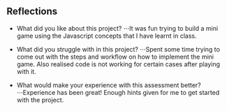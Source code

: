 ## Reflections

- What did you like about this project?
⋅⋅⋅It was fun trying to build a mini game using the Javascript concepts that I have learnt in class. 

- What did you struggle with in this project?
⋅⋅⋅Spent some time trying to come out with the steps and workflow on how to implement the mini game. Also realised code is not working for certain cases after playing with it.

- What would make your experience with this assessment better?
⋅⋅⋅Experience has been great! Enough hints given for me to get started with the project.
